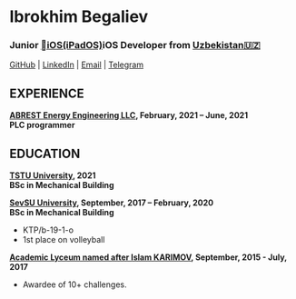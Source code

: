 # Ibrokhim Begaliev


### Junior [iOS(iPadOS)](https://www.apple.com/)iOS Developer  from  [Uzbekistan🇺🇿](https://en.wikipedia.org/wiki/Uzbekistan)

[GitHub](https://github.com/ibegaliev) | [LinkedIn](https://www.linkedin.com/in/ibegaliev/) | [Email](mailto:ibrohimbek2048@gmail.com) | [Telegram](https://t.me/ibegaliev)

EXPERIENCE
-
**[ABREST Energy Engineering LLC](http://abrest.uz/), February, 2021 – June, 2021 <br>
PLC programmer**


EDUCATION
-

**[TSTU University](http://tdtu.uz/), 2021 <br>
BSc in Mechanical Building**

**[SevSU University](https://www.sevsu.ru/), September, 2017 – February, 2020 <br>
BSc in Mechanical Building**

 - KTP/b-19-1-o
 - 1st place on volleyball
 
**[Academic Lyceum named after Islam KARIMOV](https://alkt.uz/), September, 2015 - July, 2017 <br>**

  - Awardee of 10+ challenges.
